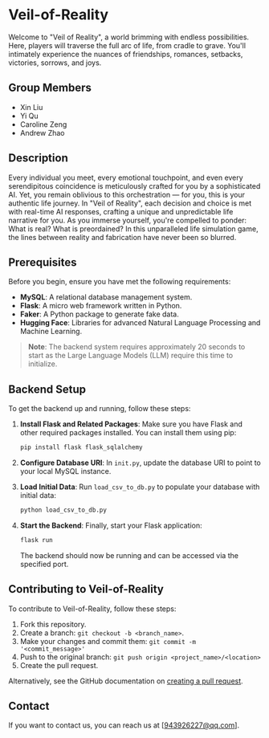 # Veil-of-Reality

Welcome to "Veil of Reality", a world brimming with endless possibilities. Here, players will traverse the full arc of life, from cradle to grave. You'll intimately experience the nuances of friendships, romances, setbacks, victories, sorrows, and joys.

## Group Members
- Xin Liu
- Yi Qu
- Caroline Zeng
- Andrew Zhao

## Description
Every individual you meet, every emotional touchpoint, and even every serendipitous coincidence is meticulously crafted for you by a sophisticated AI. Yet, you remain oblivious to this orchestration — for you, this is your authentic life journey. In "Veil of Reality", each decision and choice is met with real-time AI responses, crafting a unique and unpredictable life narrative for you. As you immerse yourself, you're compelled to ponder: What is real? What is preordained? In this unparalleled life simulation game, the lines between reality and fabrication have never been so blurred.

## Prerequisites
Before you begin, ensure you have met the following requirements:
- **MySQL**: A relational database management system.
- **Flask**: A micro web framework written in Python.
- **Faker**: A Python package to generate fake data.
- **Hugging Face**: Libraries for advanced Natural Language Processing and Machine Learning. 

> **Note**: The backend system requires approximately 20 seconds to start as the Large Language Models (LLM) require this time to initialize.

## Backend Setup
To get the backend up and running, follow these steps:

1. **Install Flask and Related Packages**: Make sure you have Flask and other required packages installed. You can install them using pip:
   ```bash
   pip install flask flask_sqlalchemy 
   ```

2. **Configure Database URI**: In `init.py`, update the database URI to point to your local MySQL instance.

3. **Load Initial Data**: Run `load_csv_to_db.py` to populate your database with initial data:
   ```bash
   python load_csv_to_db.py
   ```

4. **Start the Backend**: Finally, start your Flask application:
   ```bash
   flask run
   ```

   The backend should now be running and can be accessed via the specified port.

## Contributing to Veil-of-Reality
To contribute to Veil-of-Reality, follow these steps:

1. Fork this repository.
2. Create a branch: `git checkout -b <branch_name>`.
3. Make your changes and commit them: `git commit -m '<commit_message>'`
4. Push to the original branch: `git push origin <project_name>/<location>`
5. Create the pull request.

Alternatively, see the GitHub documentation on [creating a pull request](https://docs.github.com/en/github/collaborating-with-issues-and-pull-requests/creating-a-pull-request).

## Contact
If you want to contact us, you can reach us at [943926227@qq.com].
